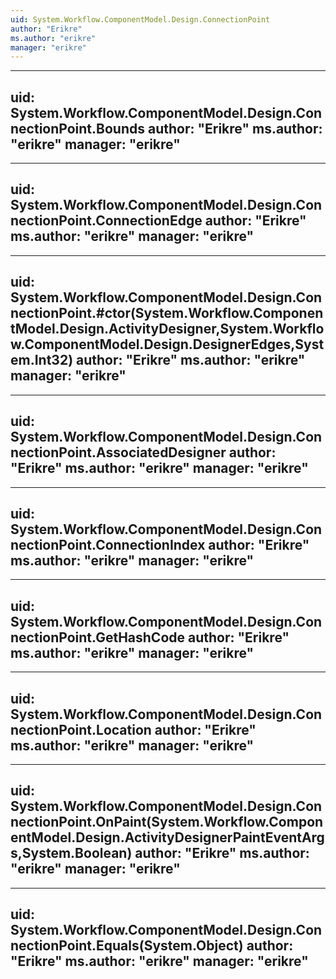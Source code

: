 ```yaml
---
uid: System.Workflow.ComponentModel.Design.ConnectionPoint
author: "Erikre"
ms.author: "erikre"
manager: "erikre"
---
```


---
uid: System.Workflow.ComponentModel.Design.ConnectionPoint.Bounds
author: "Erikre"
ms.author: "erikre"
manager: "erikre"
---

---
uid: System.Workflow.ComponentModel.Design.ConnectionPoint.ConnectionEdge
author: "Erikre"
ms.author: "erikre"
manager: "erikre"
---

---
uid: System.Workflow.ComponentModel.Design.ConnectionPoint.#ctor(System.Workflow.ComponentModel.Design.ActivityDesigner,System.Workflow.ComponentModel.Design.DesignerEdges,System.Int32)
author: "Erikre"
ms.author: "erikre"
manager: "erikre"
---

---
uid: System.Workflow.ComponentModel.Design.ConnectionPoint.AssociatedDesigner
author: "Erikre"
ms.author: "erikre"
manager: "erikre"
---

---
uid: System.Workflow.ComponentModel.Design.ConnectionPoint.ConnectionIndex
author: "Erikre"
ms.author: "erikre"
manager: "erikre"
---

---
uid: System.Workflow.ComponentModel.Design.ConnectionPoint.GetHashCode
author: "Erikre"
ms.author: "erikre"
manager: "erikre"
---

---
uid: System.Workflow.ComponentModel.Design.ConnectionPoint.Location
author: "Erikre"
ms.author: "erikre"
manager: "erikre"
---

---
uid: System.Workflow.ComponentModel.Design.ConnectionPoint.OnPaint(System.Workflow.ComponentModel.Design.ActivityDesignerPaintEventArgs,System.Boolean)
author: "Erikre"
ms.author: "erikre"
manager: "erikre"
---

---
uid: System.Workflow.ComponentModel.Design.ConnectionPoint.Equals(System.Object)
author: "Erikre"
ms.author: "erikre"
manager: "erikre"
---
